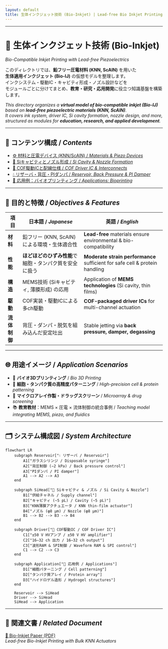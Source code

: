 ```yaml
---
layout: default
title: 生体インクジェット技術 (Bio-Inkjet) | Lead-free Bio Inkjet Printing
---
```


---

# 🧬 生体インクジェット技術 (Bio-Inkjet)  
*Bio-Compatible Inkjet Printing with Lead-free Piezoelectrics*

このディレクトリでは、**鉛フリー圧電材料 (KNN, ScAlN)** を用いた  
**生体適用インクジェット (Bio-IJ)** の仮想モデルを整理します。  
インクシステム・駆動IC・キャビティ形成・ノズル設計などを  
モジュールごとに分けてまとめ、**教育・研究・応用開発**に役立つ知識基盤を構築します。  

*This directory organizes a **virtual model of bio-compatible inkjet (Bio-IJ)**  
based on **lead-free piezoelectric materials (KNN, ScAlN)**.  
It covers ink system, driver IC, Si cavity formation, nozzle design, and more,  
structured as modules for **education, research, and applied development**.*

---

## 📑 コンテンツ構成 / *Contents*

- [⚙️ 材料と圧電デバイス (KNN/ScAlN) / *Materials & Piezo Devices*](bio_knn_device.md)  
- [🔬 Siキャビティとノズル形成 / *Si Cavity & Nozzle Formation*](bio_si_cavity.md)  
- [🔌 COF駆動ICと配線仕様 / *COF Driver IC & Interconnects*](bio_cof_driver.md)  
- [💧 リザーバ・背圧・PIダンパ / *Reservoir, Back Pressure & PI Damper*](bio_reservoir.md)  
- [🧬 応用例：バイオプリンティング / *Applications: Bioprinting*](bio_applications.md)  

---

## 🎯 目的と特徴 / *Objectives & Features*

| 項目 | 日本語 / *Japanese* | 英語 / *English* |
|------|------------------|------------------|
| **材料** | 鉛フリー (KNN, ScAlN) による環境・生体適合性 | **Lead-free** materials ensure environmental & bio-compatibility |
| **性能** | **ほどほどのひずみ性能**で細胞・タンパク質を安全に扱う | **Moderate strain performance** sufficient for safe cell & protein handling |
| **構造** | MEMS技術 (Siキャビティ, 薄膜形成) の応用 | Application of **MEMS technologies** (Si cavity, thin films) |
| **駆動** | COF実装・駆動ICによる多ch駆動 | **COF-packaged driver ICs** for multi-channel actuation |
| **流体制御** | 背圧・ダンパ・脱気を組み込んだ安定吐出 | Stable jetting via **back pressure, damper, degassing** |

---

## 🌐 用途イメージ / *Application Scenarios*

- 🧩 **バイオ3Dプリンティング** / *Bio 3D Printing*  
- 🧫 **細胞・タンパク質の高精度パターニング** / *High-precision cell & protein patterning*  
- 🧪 **マイクロアレイ作製・ドラッグスクリーン** / *Microarray & drug screening*  
- 📚 **教育教材**：MEMS × 圧電 × 流体制御の統合事例 / *Teaching model integrating MEMS, piezo, and fluidics*  

---

## 🗂 システム構成図 / *System Architecture*

```mermaid
flowchart LR
    subgraph Reservoir["💧 リザーバ / Reservoir"]
        A1["ガラスシリンジ / Disposable syringe"]
        A2["背圧制御 (−2 kPa) / Back pressure control"]
        A3["PIダンパ / PI damper"]
        A1 --> A2 --> A3
    end

    subgraph SiHead["🔬 Siキャビティ & ノズル / Si Cavity & Nozzle"]
        B1["供給チャネル / Supply channel"]
        B2["キャビティ (~5 pL) / Cavity (~5 pL)"]
        B3["KNN薄膜アクチュエータ / KNN thin-film actuator"]
        B4["ノズル (φ8 µm) / Nozzle (φ8 µm)"]
        B1 --> B2 --> B3 --> B4
    end

    subgraph Driver["🔌 COF駆動IC / COF Driver IC"]
        C1["±50 V HVアンプ / ±50 V HV amplifier"]
        C2["16–32 ch 出力 / 16–32 ch output"]
        C3["波形RAM & SPI制御 / Waveform RAM & SPI control"]
        C1 --> C2 --> C3
    end

    subgraph Application["🧬 応用例 / Applications"]
        D1["細胞パターニング / Cell patterning"]
        D2["タンパク質アレイ / Protein array"]
        D3["ハイドロゲル造形 / Hydrogel structures"]
    end

    Reservoir --> SiHead
    Driver --> SiHead
    SiHead --> Application
```

---

## 📑 関連文書 / *Related Document*

[📄 Bio-Inkjet Paper (PDF)](./bioinkjet_knn.pdf)  
*Lead-free Bio-Inkjet Printing with Bulk KNN Actuators*

